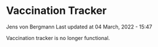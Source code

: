 Vaccination Tracker
================
Jens von Bergmann
Last updated at 04 March, 2022 - 15:47

Vaccination tracker is no longer functional.
